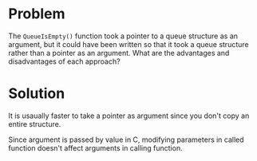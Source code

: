 # Problem
The `QueueIsEmpty()` function took a pointer to a queue structure as an argument, but
it could have been written so that it took a queue structure rather than a pointer as an
argument. What are the advantages and disadvantages of each approach?
# Solution
It is usaually faster to take a pointer as argument since you don't copy an entire structure.

Since argument is passed by value in C, modifying parameters in called function doesn't affect arguments in calling function.